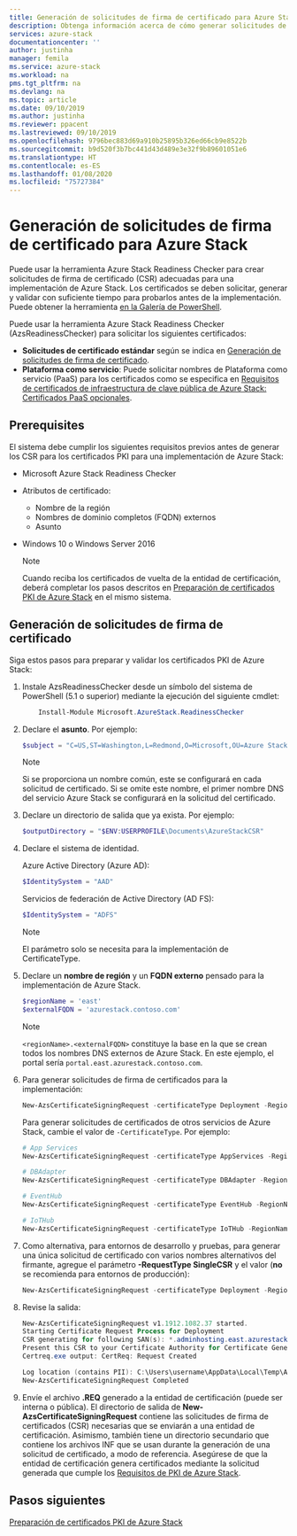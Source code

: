 ```yaml
---
title: Generación de solicitudes de firma de certificado para Azure Stack | Microsoft Docs
description: Obtenga información acerca de cómo generar solicitudes de firma para los certificados PKI de Azure Stack en los sistemas integrados de Azure Stack.
services: azure-stack
documentationcenter: ''
author: justinha
manager: femila
ms.service: azure-stack
ms.workload: na
pms.tgt_pltfrm: na
ms.devlang: na
ms.topic: article
ms.date: 09/10/2019
ms.author: justinha
ms.reviewer: ppacent
ms.lastreviewed: 09/10/2019
ms.openlocfilehash: 9796bec883d69a910b25895b326ed66cb9e8522b
ms.sourcegitcommit: b9d520f3b7bc441d43d489e3e32f9b89601051e6
ms.translationtype: HT
ms.contentlocale: es-ES
ms.lasthandoff: 01/08/2020
ms.locfileid: "75727384"
---
```

# <a name="generate-certificate-signing-requests-for-azure-stack"></a>Generación de solicitudes de firma de certificado para Azure Stack

Puede usar la herramienta Azure Stack Readiness Checker para crear solicitudes de firma de certificado (CSR) adecuadas para una implementación de Azure Stack. Los certificados se deben solicitar, generar y validar con suficiente tiempo para probarlos antes de la implementación. Puede obtener la herramienta [en la Galería de PowerShell](https://aka.ms/AzsReadinessChecker).

Puede usar la herramienta Azure Stack Readiness Checker (AzsReadinessChecker) para solicitar los siguientes certificados:

- **Solicitudes de certificado estándar** según se indica en [Generación de solicitudes de firma de certificado](azure-stack-get-pki-certs.md#generate-certificate-signing-requests).
- **Plataforma como servicio**: Puede solicitar nombres de Plataforma como servicio (PaaS) para los certificados como se especifica en [Requisitos de certificados de infraestructura de clave pública de Azure Stack: Certificados PaaS opcionales](azure-stack-pki-certs.md#optional-paas-certificates).

## <a name="prerequisites"></a>Prerequisites

El sistema debe cumplir los siguientes requisitos previos antes de generar los CSR para los certificados PKI para una implementación de Azure Stack:

- Microsoft Azure Stack Readiness Checker
- Atributos de certificado:
  - Nombre de la región
  - Nombres de dominio completos (FQDN) externos
  - Asunto
- Windows 10 o Windows Server 2016

  > [!NOTE]  
  > Cuando reciba los certificados de vuelta de la entidad de certificación, deberá completar los pasos descritos en [Preparación de certificados PKI de Azure Stack](azure-stack-prepare-pki-certs.md) en el mismo sistema.

## <a name="generate-certificate-signing-requests"></a>Generación de solicitudes de firma de certificado

Siga estos pasos para preparar y validar los certificados PKI de Azure Stack:

1. Instale AzsReadinessChecker desde un símbolo del sistema de PowerShell (5.1 o superior) mediante la ejecución del siguiente cmdlet:

    ```powershell  
        Install-Module Microsoft.AzureStack.ReadinessChecker
    ```

2. Declare el **asunto**. Por ejemplo:

    ```powershell  
    $subject = "C=US,ST=Washington,L=Redmond,O=Microsoft,OU=Azure Stack"
    ```

    > [!NOTE]  
    > Si se proporciona un nombre común, este se configurará en cada solicitud de certificado. Si se omite este nombre, el primer nombre DNS del servicio Azure Stack se configurará en la solicitud del certificado.

3. Declare un directorio de salida que ya exista. Por ejemplo:

    ```powershell  
    $outputDirectory = "$ENV:USERPROFILE\Documents\AzureStackCSR"
    ```

4. Declare el sistema de identidad.

    Azure Active Directory (Azure AD):

    ```powershell
    $IdentitySystem = "AAD"
    ```

    Servicios de federación de Active Directory (AD FS):

    ```powershell
    $IdentitySystem = "ADFS"
    ```
    > [!NOTE]  
    > El parámetro solo se necesita para la implementación de CertificateType.

5. Declare un **nombre de región** y un **FQDN externo** pensado para la implementación de Azure Stack.

    ```powershell
    $regionName = 'east'
    $externalFQDN = 'azurestack.contoso.com'
    ```

    > [!NOTE]  
    > `<regionName>.<externalFQDN>` constituye la base en la que se crean todos los nombres DNS externos de Azure Stack. En este ejemplo, el portal sería `portal.east.azurestack.contoso.com`.  

6. Para generar solicitudes de firma de certificados para la implementación:

    ```powershell  
    New-AzsCertificateSigningRequest -certificateType Deployment -RegionName $regionName -FQDN $externalFQDN -subject $subject -OutputRequestPath $OutputDirectory -IdentitySystem $IdentitySystem
    ```

    Para generar solicitudes de certificados de otros servicios de Azure Stack, cambie el valor de `-CertificateType`. Por ejemplo:

    ```powershell  
    # App Services
    New-AzsCertificateSigningRequest -certificateType AppServices -RegionName $regionName -FQDN $externalFQDN -subject $subject -OutputRequestPath $OutputDirectory

    # DBAdapter
    New-AzsCertificateSigningRequest -certificateType DBAdapter -RegionName $regionName -FQDN $externalFQDN -subject $subject -OutputRequestPath $OutputDirectory

    # EventHub
    New-AzsCertificateSigningRequest -certificateType EventHub -RegionName $regionName -FQDN $externalFQDN -subject $subject -OutputRequestPath $OutputDirectory

    # IoTHub
    New-AzsCertificateSigningRequest -certificateType IoTHub -RegionName $regionName -FQDN $externalFQDN -subject $subject -OutputRequestPath $OutputDirectory
    ```

7. Como alternativa, para entornos de desarrollo y pruebas, para generar una única solicitud de certificado con varios nombres alternativos del firmante, agregue el parámetro **-RequestType SingleCSR** y el valor (**no** se recomienda para entornos de producción):

    ```powershell  
    New-AzsCertificateSigningRequest -certificateType Deployment -RegionName $regionName -FQDN $externalFQDN -RequestType SingleCSR -subject $subject -OutputRequestPath $OutputDirectory -IdentitySystem $IdentitySystem
    ```

8.  Revise la salida:

    ```powershell  
    New-AzsCertificateSigningRequest v1.1912.1082.37 started.
    Starting Certificate Request Process for Deployment
    CSR generating for following SAN(s): *.adminhosting.east.azurestack.contoso.com,*.adminvault.east.azurestack.contoso.com,*.blob.east.azurestack.contoso.com,*.hosting.east.azurestack.contoso.com,*.queue.east.azurestack.contoso.com,*.table.east.azurestack.contoso.com,*.vault.east.azurestack.contoso.com,adminmanagement.east.azurestack.contoso.com,adminportal.east.azurestack.contoso.com,management.east.azurestack.contoso.com,portal.east.azurestack.contoso.com
    Present this CSR to your Certificate Authority for Certificate Generation: C:\Users\checker\Documents\AzureStackCSR\wildcard_adminhosting_east_azurestack_contoso_com_CertRequest_20191219140359.req
    Certreq.exe output: CertReq: Request Created

    Log location (contains PII): C:\Users\username\AppData\Local\Temp\AzsReadinessChecker\AzsReadinessChecker.log
    New-AzsCertificateSigningRequest Completed
    ```

9.  Envíe el archivo **.REQ** generado a la entidad de certificación (puede ser interna o pública). El directorio de salida de **New-AzsCertificateSigningRequest** contiene las solicitudes de firma de certificados (CSR) necesarias que se enviarán a una entidad de certificación. Asimismo, también tiene un directorio secundario que contiene los archivos INF que se usan durante la generación de una solicitud de certificado, a modo de referencia. Asegúrese de que la entidad de certificación genera certificados mediante la solicitud generada que cumple los [Requisitos de PKI de Azure Stack](azure-stack-pki-certs.md).

## <a name="next-steps"></a>Pasos siguientes

[Preparación de certificados PKI de Azure Stack](azure-stack-prepare-pki-certs.md)
